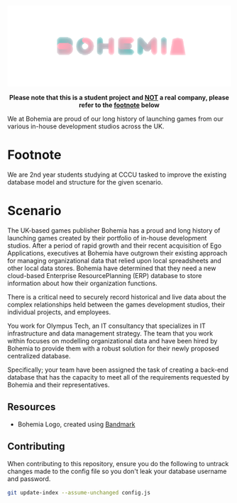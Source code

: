 <div align=center>
<img src="assets/logo.png">

**Please note that this is a student project and <u>NOT</u> a real company, please refer to the [footnote](#footnote) below**
</div>

We at Bohemia are proud of our long history of launching games from our various in-house development studios across the UK.

# Footnote
We are 2nd year students studying at CCCU tasked to improve the existing database model and structure for the given scenario.

<h1>Scenario</h1>
<p>The UK-based games publisher Bohemia has a proud and long history of launching games created by their portfolio of in-house development studios. After a period of rapid growth and their recent acquisition of Ego Applications, executives at Bohemia have outgrown their existing approach for managing organizational data that relied upon local spreadsheets and other local data stores. Bohemia have determined that they need a new cloud-based Enterprise ResourcePlanning (ERP) database to store information about how their organization functions.

There is a critical need to securely record historical and live data about the complex relationships held between the games development studios, their individual projects, and employees.

You work for Olympus Tech, an IT consultancy that specializes in IT infrastructure and data management strategy. The team that you work within focuses on modelling organizational data and have been hired by Bohemia to provide them with a robust solution for their newly proposed centralized database.

Specifically; your team have been assigned the task of creating a back-end database that has the capacity to meet all of the requirements requested by Bohemia and their representatives.</p>

## Resources
* Bohemia Logo, created using [Bandmark](https://brandmark.io/)

## Contributing
When contributing to this repository, ensure you do the following to untrack changes made to the config file so you don't leak your database username and password.
```sh
git update-index --assume-unchanged config.js
```